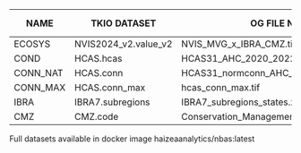 | **NAME** | **TKIO DATASET** | **OG FILE NAME** | **STANDALONE FILE NAME** |
|---|---|---|---|
| ECOSYS | NVIS2024_v2.value_v2 | NVIS_MVG_x_IBRA_CMZ.tif | ecosys.tif |
| COND | HCAS.hcas | HCAS31_AHC_2020_2022.tif | cond.tif |
| CONN_NAT | HCAS.conn | HCAS31_normconn_AHC_2020_2022_100m.tif | conn_nat.tif |
| CONN_MAX | HCAS.conn_max | hcas_conn_max.tif | conn_max.tif |
| IBRA | IBRA7.subregions | IBRA7_subregions_states.zip | ibra7.tif |
| CMZ | CMZ.code | Conservation_Management_Zones.zip | cmz.tif |

Full datasets available in docker image haizeaanalytics/nbas:latest
